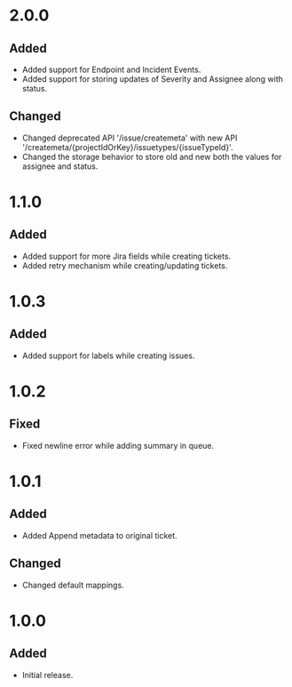 # 2.0.0
## Added
- Added support for Endpoint and Incident Events.
- Added support for storing updates of Severity and Assignee along with status.
## Changed
- Changed deprecated API '/issue/createmeta' with new API '/createmeta/{projectIdOrKey}/issuetypes/{issueTypeId}'.
- Changed the storage behavior to store old and new both the values for assignee and status.

# 1.1.0
## Added
- Added support for more Jira fields while creating tickets.
- Added retry mechanism while creating/updating tickets.

# 1.0.3
## Added
- Added support for labels while creating issues.

# 1.0.2
## Fixed
- Fixed newline error while adding summary in queue.

# 1.0.1
## Added
- Added Append metadata to original ticket.

## Changed
- Changed default mappings.

# 1.0.0
## Added
- Initial release.